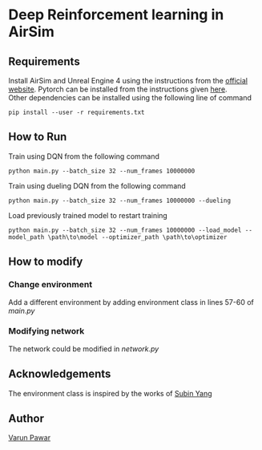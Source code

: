 # Deep Reinforcement learning in AirSim

## Requirements
Install AirSim and Unreal Engine 4 using the instructions from the [official website](https://microsoft.github.io/AirSim/). Pytorch can be installed from the instructions given [here](https://pytorch.org/).\
Other dependencies can be installed using the following line of command
```console
pip install --user -r requirements.txt
```
## How to Run
Train using DQN from the following command
```console
python main.py --batch_size 32 --num_frames 10000000
```
Train using dueling DQN from the following command
```console
python main.py --batch_size 32 --num_frames 10000000 --dueling
```
Load previously trained model to restart training
```console
python main.py --batch_size 32 --num_frames 10000000 --load_model --model_path \path\to\model --optimizer_path \path\to\optimizer
```

## How to modify

### Change environment
Add a different environment by adding environment class in lines 57-60 of *main.py*

### Modifying network
The network could be modified in *network.py*

## Acknowledgements

The environment class is inspired by the works of [Subin Yang](https://github.com/ysbsb/airsim_quadrotor_pytorch)

## Author

[Varun Pawar](mailto:varunpwr897@gmail.com) 